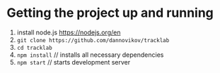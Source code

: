 # Getting the project up and running
1. install node.js https://nodejs.org/en 
2. `git clone https://github.com/dannovikov/tracklab`
3. `cd tracklab`
4. `npm install`    // installs all necessary dependencies
5. `npm start`      // starts development server
